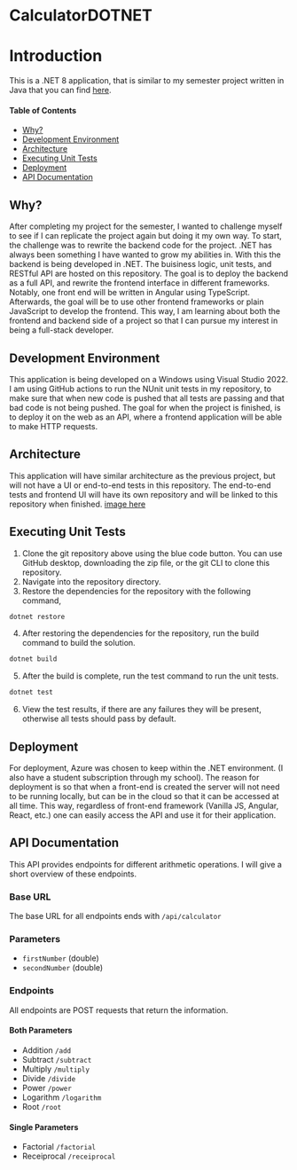 # CalculatorDOTNET

# Introduction
This is a .NET 8 application, that is similar to my semester project written in Java that you can find [here](https://github.com/TreyBMorris/SWE3643TestingProject). 

#### Table of Contents
- [Why?](#why)
- [Development Environment](#development-environment)
- [Architecture](#architecture)
- [Executing Unit Tests](#executing-unit-tests)
- [Deployment](#deployment)
- [API Documentation](#api-documentation)

## Why? 
After completing my project for the semester, I wanted to challenge myself to see if I can replicate the project again but doing it my own way. To start, the challenge was to rewrite the backend code for the project. .NET has always been something I have wanted to grow my abilities in. With this the backend is being developed in .NET. The buisiness logic, unit tests, and RESTful API are hosted on this repository. The goal is to deploy the backend as a full API, and rewrite the frontend interface in different frameworks. Notably, one front end will be written in Angular using TypeScript. Afterwards, the goal will be to use other frontend frameworks or plain JavaScript to develop the frontend. This way, I am learning about both the frontend and backend side of a project so that I can pursue my interest in being a full-stack developer.

## Development Environment
This application is being developed on a Windows using Visual Studio 2022. I am using GitHub actions to run the NUnit unit tests in my repository, to make sure that when new code is pushed that all tests are passing and that bad code is not being pushed. The goal for when the project is finished, is to deploy it on the web as an API, where a frontend application will be able to make HTTP requests.

## Architecture
This application will have similar architecture as the previous project, but will not have a UI or end-to-end tests in this repository. The end-to-end tests and frontend UI will have its own repository and will be linked to this repository when finished.
[image here]()


## Executing Unit Tests
1. Clone the git repository above using the blue code button. You can use GitHub desktop, downloading the zip file, or the git CLI to clone this repository.
2. Navigate into the repository directory.
3. Restore the dependencies for the repository with the following command,
```bash
dotnet restore
```

4. After restoring the dependencies for the repository, run the build command to build the solution.
```bash
dotnet build
```

5. After the build is complete, run the test command to run the unit tests.
```bash
dotnet test
```

6. View the test results, if there are any failures they will be present, otherwise all tests should pass by default.


## Deployment
For deployment, Azure was chosen to keep within the .NET environment. (I also have a student subscription through my school). The reason for deployment is so that when a front-end is created the server will not need to be running locally, but can be in the cloud so that it can be accessed at all time. This way, regardless of front-end framework (Vanilla JS, Angular, React, etc.) one can easily access the API and use it for their application.

## API Documentation
This API provides endpoints for different arithmetic operations. I will give a short overview of these endpoints. 

### Base URL
The base URL for all endpoints ends with `/api/calculator`

### Parameters
- `firstNumber` (double)
- `secondNumber` (double)

### Endpoints
All endpoints are POST requests that return the information.

#### Both Parameters
- Addition `/add`
- Subtract `/subtract`
- Multiply `/multiply`
- Divide `/divide`
- Power `/power`
- Logarithm `/logarithm`
- Root `/root`

#### Single Parameters
- Factorial `/factorial`
- Receiprocal `/receiprocal`